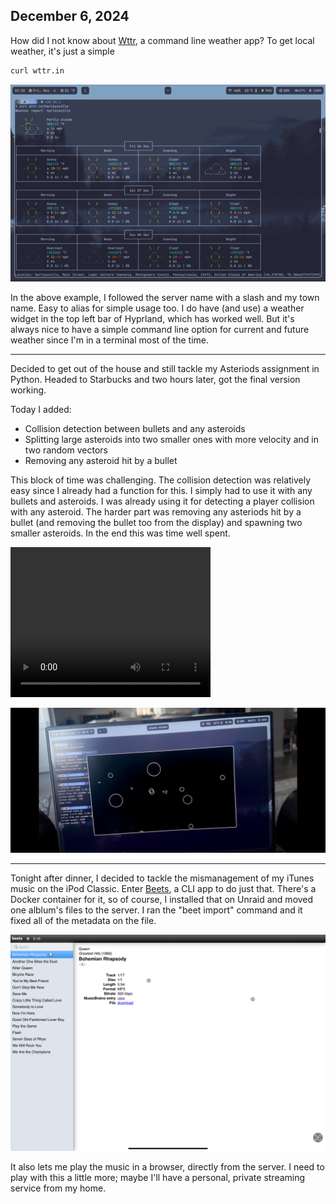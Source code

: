 ## December 6, 2024

How did I not know about [Wttr](https://wttr.in), a command line weather app? To get local weather, it's just a simple 

```bash
curl wttr.in
```

![Example of my local weather using Wttr](../../../Images/Wttr.png)

In the above example, I followed the server name with a slash and my town name. Easy to alias for simple usage too. I do have (and use) a weather widget in the top left bar of Hyprland, which has worked well. But it's always nice to have a simple command line option for current and future weather since I'm in a terminal most of the time.

---

Decided to get out of the house and still tackle my Asteriods assignment in Python. Headed to Starbucks and two hours later, got the final version working. 

Today I added:
- Collision detection between bullets and any asteroids
- Splitting large asteroids into two smaller ones with more velocity and in two random vectors
- Removing any asteroid hit by a bullet

This block of time was challenging. The collision detection was relatively easy since I already had a function for this. I simply had to use it with any bullets and asteroids. I was already using it for detecting a player collision with any asteroid. The harder part was removing any asteriods hit by a bullet (and removing the bullet too from the display) and spawning two smaller asteroids. In the end this was time well spent.

<video src="../../../Images/IMG_1122.mov" width="320" height="240" controls></video>

![Asteroids in Python](../../../Images/Asteroids_final.PNG)

---

Tonight after dinner, I decided to tackle the mismanagement of my iTunes music on the iPod Classic. Enter [Beets](https://beets.io), a CLI app to do just that. There's a Docker container for it, so of course, I installed that on Unraid and moved one alblum's files to the server. I ran the "beet import" command and it fixed all of the metadata on the file. 

![Beets](../../../Images/Beets.jpg)

It also lets me play the music in a browser, directly from the server. I need to play with this a little more; maybe I'll have a personal, private streaming service from my home.
